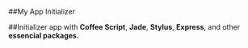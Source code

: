##My App Initializer

##Initializer app with **Coffee Script**, **Jade**, **Stylus**, **Express**, and other **essencial packages.**
